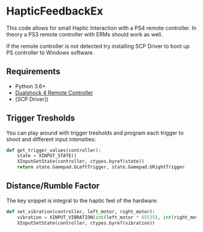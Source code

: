 # HapticFeedbackEx

This code allows for small Haptic Interaction with a PS4 remote controller.
In theory a PS3 remote controller with ERMs should work as well.

If the remote controller is not detected try installing SCP Driver to boot up PS controller to Windows software.

## Requirements

* Python 3.6+
* [Dualshock 4 Remote Controller](https://www.playstation.com/en-us/explore/accessories/gaming-controllers/dualshock-4/)
* [SCP Driver](


## Trigger Tresholds

You can play around with trigger tresholds and program each trigger to shoot and different input intensities:
```python
def get_trigger_values(controller):
    state = XINPUT_STATE()
    XInputGetState(controller, ctypes.byref(state))
    return state.Gamepad.bLeftTrigger, state.Gamepad.bRightTrigger
```

## Distance/Rumble Factor

The key snippet is integral to the haptic feel of the hardware:
```python
def set_vibration(controller, left_motor, right_motor):
    vibration = XINPUT_VIBRATION(int(left_motor * 65535), int(right_motor * 65535))
    XInputSetState(controller, ctypes.byref(vibration))
```